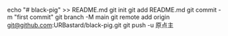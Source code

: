 
echo "# black-pig" >> README.md 
git init 
git add README.md 
git commit -m "first commit" 
git branch -M main 
git remote add origin git@github.com:URBastard/black-pig.git
 git push -u 原点主
